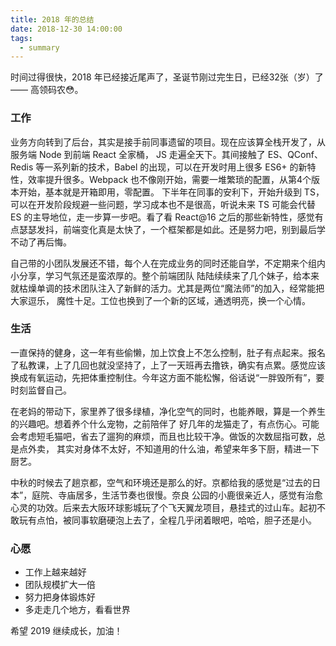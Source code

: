 ```yaml
---
title: 2018 年的总结
date: 2018-12-30 14:00:00
tags:
  - summary
---
```


时间过得很快，2018 年已经接近尾声了，圣诞节刚过完生日，已经32张（岁）了 —— 高领码农😳。

### 工作

业务方向转到了后台，其实是接手前同事遗留的项目。现在应该算全栈开发了，从服务端 Node 到前端 React 全家桶，
JS 走遍全天下。其间接触了 ES、QConf、Redis 等一系列新的技术，Babel 的出现，可以在开发时用上很多 ES6+ 
的新特性，效率提升很多。Webpack 也不像刚开始，需要一堆繁琐的配置，从第4个版本开始，基本就是开箱即用，零配置。
下半年在同事的安利下，开始升级到 TS，可以在开发阶段规避一些问题，学习成本也不是很高，听说未来 TS 可能会代替 ES 
的主导地位，走一步算一步吧。看了看 React@16 之后的那些新特性，感觉有点瑟瑟发抖，前端变化真是太快了，一个框架都是如此。还是努力吧，别到最后学不动了再后悔。

自己带的小团队发展还不错，每个人在完成业务的同时还能自学，不定期来个组内小分享，学习气氛还是蛮浓厚的。整个前端团队
陆陆续续来了几个妹子，给本来就枯燥单调的技术团队注入了新鲜的活力。尤其是两位“魔法师”的加入，经常能把大家逗乐，
魔性十足。工位也换到了一个新的区域，通透明亮，换一个心情。

### 生活

一直保持的健身，这一年有些偷懒，加上饮食上不怎么控制，肚子有点起来。报名了私教课，上了几回也就没坚持了，上了一天班再去撸铁，确实有点累。感觉应该换成有氧运动，先把体重控制住。今年这方面不能松懈，俗话说“一胖毁所有”，要时刻监督自己。

在老妈的带动下，家里养了很多绿植，净化空气的同时，也能养眼，算是一个养生的兴趣吧。想着养个什么宠物，之前陪伴了
好几年的龙猫走了，有点伤心。可能会考虑短毛猫吧，省去了遛狗的麻烦，而且也比较干净。做饭的次数屈指可数，总是点外卖，
其实对身体不太好，不知道用的什么油，希望来年多下厨，精进一下厨艺。

中秋的时候去了趟京都，空气和环境还是那么的好。京都给我的感觉是“过去的日本”，庭院、寺庙居多，生活节奏也很慢。奈良
公园的小鹿很亲近人，感觉有治愈心灵的功效。后来去大阪环球影城玩了个飞天翼龙项目，悬挂式的过山车。起初不敢玩有点怕，被同事软磨硬泡上去了，全程几乎闭着眼吧，哈哈，胆子还是小。

### 心愿

- 工作上越来越好
- 团队规模扩大一倍
- 努力把身体锻炼好
- 多走走几个地方，看看世界

希望 2019 继续成长，加油！